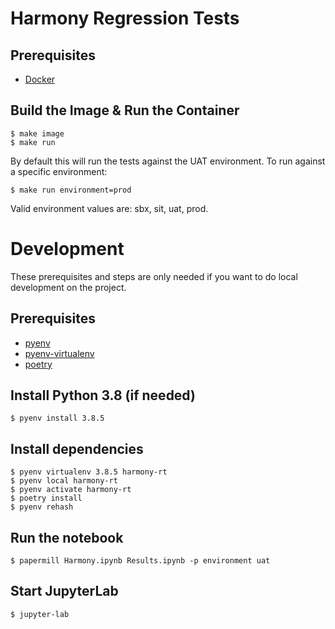 # Harmony Regression Tests

## Prerequisites

* [Docker](https://www.docker.com/get-started)

## Build the Image & Run the Container

    $ make image
    $ make run

By default this will run the tests against the UAT environment. To run
against a specific environment:

    $ make run environment=prod

Valid environment values are: sbx, sit, uat, prod.

# Development

These prerequisites and steps are only needed if you want to do local
development on the project.

## Prerequisites

* [pyenv](https://github.com/pyenv/pyenv)
* [pyenv-virtualenv](https://github.com/pyenv/pyenv-virtualenv)
* [poetry](https://python-poetry.org/)

## Install Python 3.8 (if needed)

    $ pyenv install 3.8.5

## Install dependencies

    $ pyenv virtualenv 3.8.5 harmony-rt
    $ pyenv local harmony-rt
    $ pyenv activate harmony-rt
    $ poetry install
    $ pyenv rehash

## Run the notebook

    $ papermill Harmony.ipynb Results.ipynb -p environment uat

## Start JupyterLab

    $ jupyter-lab
